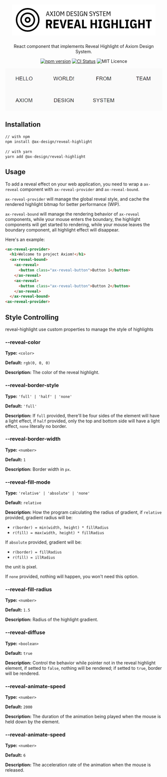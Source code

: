 <h1 align="center">
  <img src="https://raw.githubusercontent.com/ax-design/reveal-highlight/master/docs/logo.png" alt="Reveal Hightlight">
</h1>

<p align="center">
  React component that implements Reveal Highlight of Axiom Design System.
</p>

<p align="center">
  <a href="https://www.npmjs.com/package/@ax-design/reveal-highlight"><img src="https://img.shields.io/npm/v/@ax-design/reveal-highlight.svg" alt="npm version"></a>
  <a href="https://travis-ci.org/ax-design/reveal-highlight"><img src="https://travis-ci.org/ax-design/reveal-highlight.svg?branch=master" alt="CI Status"></a>
  <img src="https://img.shields.io/badge/license-MIT-green.svg" alt="MIT Licence" />

</p>

<p align="center">
  <img src="https://raw.githubusercontent.com/ax-design/reveal-highlight/master/docs/screen-record.gif" alt="Screenshot">
</p>

## Installation

```
// with npm
npm install @ax-design/reveal-highlight

// with yarn
yarn add @ax-design/reveal-highlight
```

## Usage

To add a reveal effect on your web application, you need to wrap a `ax-reveal` component with `ax-reveal-provider` and `ax-reveal-bound`.

`ax-reveal-provider` will manage the global reveal style, and cache the rendered highlight bitmap for better performance (WIP).

`ax-reveal-bound` will manage the rendering behavior of `ax-reveal` components, while your mouse enters the boundary, the highlight components will get started to rendering, while your mouse leaves the boundary component, all highlight effect will disappear.

Here's an example:

```html
<ax-reveal-provider>
  <h1>Welcome to project Axiom!</h1>
  <ax-reveal-bound>
    <ax-reveal>
      <button class="ax-reveal-button">Button 1</button>
    </ax-reveal>
    <ax-reveal>
      <button class="ax-reveal-button">Button 2</button>
    </ax-reveal>
  </ax-reveal-bound>
<ax-reveal-provider>
```

## Style Controlling

reveal-highlight use custom properties to manage the style of highlights

### --reveal-color

**Type:** `<color>`

**Default:** `rgb(0, 0, 0)`

**Description:** The color of the reveal highlight.

### --reveal-border-style

**Type:** `'full' | 'half' | 'none'`

**Default:** `'full'`

**Description:** If `full` provided, there'll be four sides of the element will have a light effect, if `half` provided, only the top and bottom side will have a light effect, `none` literally no border.

### --reveal-border-width

**Type:** `<number>`

**Default:** `1`

**Description:** Border width in `px`.

### --reveal-fill-mode

**Type:** `'relative' | 'absolute' | 'none'`

**Default:** `relative`

**Description:** How the program calculating the radius of gradient, if `relative` provided, gradient radius will be:

-   `r(border) = min(width, height) * fillRadius`
-   `r(fill) = max(width, height) * fillRadius`

If `absolute` provided, gradient will be:

-   `r(border) = fillRadius`
-   `r(fill) = illRadius`

the unit is pixel.

If `none` provided, nothing will happen, you won't need this option.

### --reveal-fill-radius

**Type:** `<number>`

**Default:** `1.5`

**Description:** Radius of the highlight gradient.

### --reveal-diffuse

**Type:** `<boolean>`

**Default:** `true`

**Description:** Control the behavior while pointer not in the reveal highlight element, if setted to `false`, nothing will be rendered; if setted to `true`, border will be rendered.

### --reveal-animate-speed

**Type:** `<number>`

**Default:** `2000`

**Description:** The duration of the animation being played when the mouse is held down by the element.

### --reveal-animate-speed

**Type:** `<number>`

**Default:** `6`

**Description:** The acceleration rate of the animation when the mouse is released.
